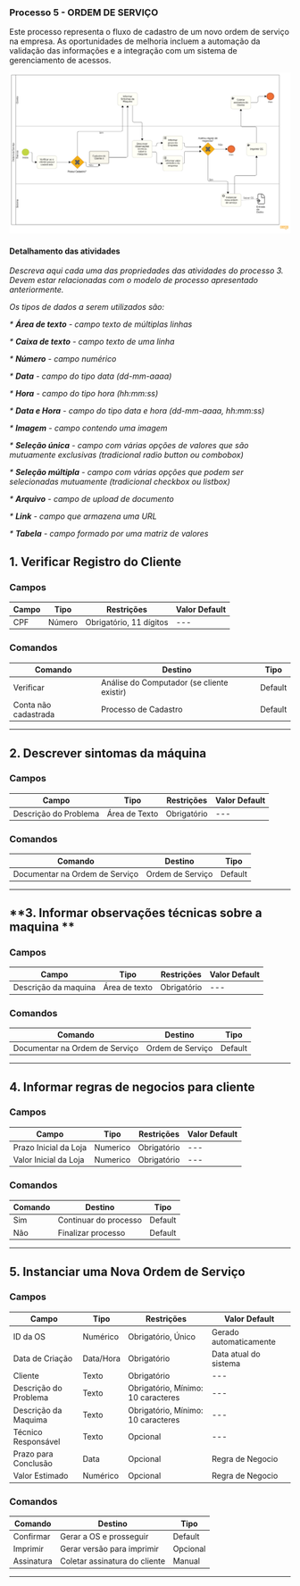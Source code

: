 ### Processo 5 - ORDEM DE SERVIÇO

Este processo representa o fluxo de cadastro de um novo ordem de serviço na empresa. As oportunidades de melhoria incluem a automação da validação das informações e a integração com um sistema de gerenciamento de acessos.

![Modelo BPMN do PROCESSO ORDEM DE SERVIÇO](/docs/images/processos/OrdemDeServicoBPMN.png "Modelo BPMN do Processo de ordem de serviço.")


#### Detalhamento das atividades

_Descreva aqui cada uma das propriedades das atividades do processo 3. 
Devem estar relacionadas com o modelo de processo apresentado anteriormente._

_Os tipos de dados a serem utilizados são:_

_* **Área de texto** - campo texto de múltiplas linhas_

_* **Caixa de texto** - campo texto de uma linha_

_* **Número** - campo numérico_

_* **Data** - campo do tipo data (dd-mm-aaaa)_

_* **Hora** - campo do tipo hora (hh:mm:ss)_

_* **Data e Hora** - campo do tipo data e hora (dd-mm-aaaa, hh:mm:ss)_

_* **Imagem** - campo contendo uma imagem_

_* **Seleção única** - campo com várias opções de valores que são mutuamente exclusivas (tradicional radio button ou combobox)_

_* **Seleção múltipla** - campo com várias opções que podem ser selecionadas mutuamente (tradicional checkbox ou listbox)_

_* **Arquivo** - campo de upload de documento_

_* **Link** - campo que armazena uma URL_

_* **Tabela** - campo formado por uma matriz de valores_

## **1. Verificar Registro do Cliente**
### **Campos**
| **Campo**       | **Tipo**        | **Restrições**          | **Valor Default** |
|-----------------|----------------|-------------------------|-------------------|
| CPF            | Número          | Obrigatório, 11 dígitos | ---               |

### **Comandos**
| **Comando**            | **Destino**                                  | **Tipo**   |
|------------------------|---------------------------------------------|-----------|
| Verificar             | Análise do Computador (se cliente existir)  | Default   |
| Conta não cadastrada  | Processo de Cadastro                        | Default   |

---

## **2. Descrever sintomas da máquina**
### **Campos**
| **Campo**               | **Tipo**         | **Restrições**               | **Valor Default** |
|-------------------------|-----------------|------------------------------|-------------------|
| Descrição do Problema   | Área de Texto   | Obrigatório                   | ---               |

### **Comandos**
| **Comando**                    | **Destino**            | **Tipo**   |
|--------------------------------|------------------------|-----------|
| Documentar na Ordem de Serviço | Ordem de Serviço       | Default   |


---

## **3. Informar observações técnicas sobre a maquina **
### **Campos**
| **Campo**               | **Tipo**         | **Restrições**  | **Valor Default** |
|-------------------------|----------------- |---------------- |-------------------|
| Descrição da maquina    | Área de texto    | Obrigatório     | ---               |

### **Comandos**
| **Comando**                     | **Destino**                    | **Tipo**   |
|---------------------------------|--------------------------------|----------- |
| Documentar na Ordem de Serviço  | Ordem de Serviço               | Default    |


---

## **4. Informar regras de negocios para cliente**
### **Campos**
| **Campo**             | **Tipo**          | **Restrições**                  | **Valor Default**        |
|---------------------- |-------------------|---------------------------------  |--------------------------|
| Prazo Inicial da Loja | Numerico          | Obrigatório                       | ---                      |
| Valor Inicial da Loja | Numerico          | Obrigatório                       | ---                      |

### **Comandos**
| **Comando**  | **Destino**            | **Tipo**  |
|--------------|------------------------|-----------|
| Sim          | Continuar do processo  | Default   |
| Não          | Finalizar processo     | Default   |

---

## 5. Instanciar uma Nova Ordem de Serviço

### Campos

| **Campo**               | **Tipo**        | **Restrições**                     | **Valor Default**         |
|-------------------------|-----------------|------------------------------------|---------------------------|
| ID da OS                | Numérico       | Obrigatório, Único                  | Gerado automaticamente    |
| Data de Criação         | Data/Hora      | Obrigatório                         | Data atual do sistema     |
| Cliente                 | Texto          | Obrigatório                         | ---                       |
| Descrição do Problema   | Texto          | Obrigatório, Mínimo: 10 caracteres  | ---                       |
| Descrição da Maquima    | Texto          | Obrigatório, Mínimo: 10 caracteres  | ---                       |
| Técnico Responsável     | Texto          | Opcional                            | ---                       |
| Prazo para Conclusão    | Data           | Opcional                            | Regra de Negocio          |
| Valor Estimado          | Numérico       | Opcional                            | Regra de Negocio          |

### Comandos

| **Comando**    | **Destino**                  | **Tipo**   |
|----------------|------------------------------|------------|
| Confirmar      | Gerar a OS e prosseguir      | Default    |
| Imprimir       | Gerar versão para imprimir   | Opcional   |
| Assinatura     | Coletar assinatura do cliente| Manual     |
---



